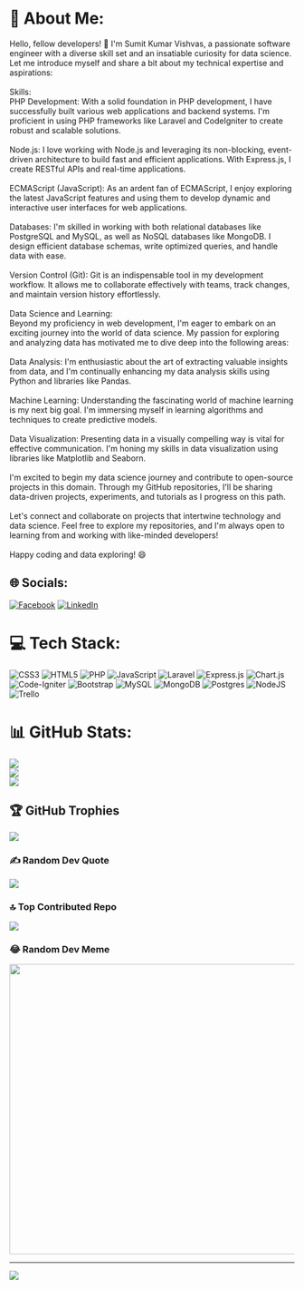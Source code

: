 # 💫 About Me:
Hello, fellow developers! 👋 I'm Sumit Kumar Vishvas, a passionate software engineer with a diverse skill set and an insatiable curiosity for data science. Let me introduce myself and share a bit about my technical expertise and aspirations:<br><br>Skills:<br>PHP Development: With a solid foundation in PHP development, I have successfully built various web applications and backend systems. I'm proficient in using PHP frameworks like Laravel and CodeIgniter to create robust and scalable solutions.<br><br>Node.js: I love working with Node.js and leveraging its non-blocking, event-driven architecture to build fast and efficient applications. With Express.js, I create RESTful APIs and real-time applications.<br><br>ECMAScript (JavaScript): As an ardent fan of ECMAScript, I enjoy exploring the latest JavaScript features and using them to develop dynamic and interactive user interfaces for web applications.<br><br>Databases: I'm skilled in working with both relational databases like PostgreSQL and MySQL, as well as NoSQL databases like MongoDB. I design efficient database schemas, write optimized queries, and handle data with ease.<br><br>Version Control (Git): Git is an indispensable tool in my development workflow. It allows me to collaborate effectively with teams, track changes, and maintain version history effortlessly.<br><br>Data Science and Learning:<br>Beyond my proficiency in web development, I'm eager to embark on an exciting journey into the world of data science. My passion for exploring and analyzing data has motivated me to dive deep into the following areas:<br><br>Data Analysis: I'm enthusiastic about the art of extracting valuable insights from data, and I'm continually enhancing my data analysis skills using Python and libraries like Pandas.<br><br>Machine Learning: Understanding the fascinating world of machine learning is my next big goal. I'm immersing myself in learning algorithms and techniques to create predictive models.<br><br>Data Visualization: Presenting data in a visually compelling way is vital for effective communication. I'm honing my skills in data visualization using libraries like Matplotlib and Seaborn.<br><br>I'm excited to begin my data science journey and contribute to open-source projects in this domain. Through my GitHub repositories, I'll be sharing data-driven projects, experiments, and tutorials as I progress on this path.<br><br>Let's connect and collaborate on projects that intertwine technology and data science. Feel free to explore my repositories, and I'm always open to learning from and working with like-minded developers!<br><br>Happy coding and data exploring! 😄


## 🌐 Socials:
[![Facebook](https://img.shields.io/badge/Facebook-%231877F2.svg?logo=Facebook&logoColor=white)](https://facebook.com/https://m.facebook.com/VishvasSumit/) [![LinkedIn](https://img.shields.io/badge/LinkedIn-%230077B5.svg?logo=linkedin&logoColor=white)](https://linkedin.com/in/https://www.linkedin.com/in/sumit-vishvas-16b744199) 

# 💻 Tech Stack:
![CSS3](https://img.shields.io/badge/css3-%231572B6.svg?style=for-the-badge&logo=css3&logoColor=white) ![HTML5](https://img.shields.io/badge/html5-%23E34F26.svg?style=for-the-badge&logo=html5&logoColor=white) ![PHP](https://img.shields.io/badge/php-%23777BB4.svg?style=for-the-badge&logo=php&logoColor=white) ![JavaScript](https://img.shields.io/badge/javascript-%23323330.svg?style=for-the-badge&logo=javascript&logoColor=%23F7DF1E) ![Laravel](https://img.shields.io/badge/laravel-%23FF2D20.svg?style=for-the-badge&logo=laravel&logoColor=white) ![Express.js](https://img.shields.io/badge/express.js-%23404d59.svg?style=for-the-badge&logo=express&logoColor=%2361DAFB) ![Chart.js](https://img.shields.io/badge/chart.js-F5788D.svg?style=for-the-badge&logo=chart.js&logoColor=white) ![Code-Igniter](https://img.shields.io/badge/CodeIgniter-%23EF4223.svg?style=for-the-badge&logo=codeIgniter&logoColor=white) ![Bootstrap](https://img.shields.io/badge/bootstrap-%23563D7C.svg?style=for-the-badge&logo=bootstrap&logoColor=white) ![MySQL](https://img.shields.io/badge/mysql-%2300f.svg?style=for-the-badge&logo=mysql&logoColor=white) ![MongoDB](https://img.shields.io/badge/MongoDB-%234ea94b.svg?style=for-the-badge&logo=mongodb&logoColor=white) ![Postgres](https://img.shields.io/badge/postgres-%23316192.svg?style=for-the-badge&logo=postgresql&logoColor=white) ![NodeJS](https://img.shields.io/badge/node.js-6DA55F?style=for-the-badge&logo=node.js&logoColor=white)
 ![Trello](https://img.shields.io/badge/Trello-%23026AA7.svg?style=for-the-badge&logo=Trello&logoColor=white)
# 📊 GitHub Stats:
![](https://github-readme-stats.vercel.app/api?username=sumitvishvas&theme=dark&hide_border=false&include_all_commits=true&count_private=true)<br/>
![](https://github-readme-streak-stats.herokuapp.com/?user=sumitvishvas&theme=dark&hide_border=false)<br/>
![](https://github-readme-stats.vercel.app/api/top-langs/?username=sumitvishvas&theme=dark&hide_border=false&include_all_commits=true&count_private=true&layout=compact)
## 🏆 GitHub Trophies
![](https://github-profile-trophy.vercel.app/?username=sumitvishvas&theme=radical&no-frame=false&no-bg=false&margin-w=4)

### ✍️ Random Dev Quote
![](https://quotes-github-readme.vercel.app/api?type=horizontal&theme=gruvbox)


### 🔝 Top Contributed Repo
![](https://github-contributor-stats.vercel.app/api?username=sumitvishvas&limit=5&theme=monokai&combine_all_yearly_contributions=true)

### 😂 Random Dev Meme
<img src="https://rm.up.railway.app/" width="512px"/>

---
[![](https://visitcount.itsvg.in/api?id=sumitvishvas&icon=5&color=0)](https://visitcount.itsvg.in)



<!-- Proudly created with GPRM ( https://gprm.itsvg.in ) -->

